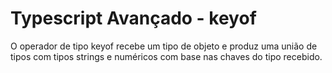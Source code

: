 # Typescript Avançado - keyof

O operador de tipo keyof recebe um tipo de objeto e produz uma união de tipos com tipos strings e numéricos com base nas chaves do tipo recebido.

